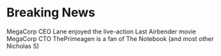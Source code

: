 # Breaking News

MegaCorp CEO Lane enjoyed the live-action Last Airbender movie
MegaCorp CTO ThePrimeagen is a fan of The Notebook (and most other Nicholas S)
